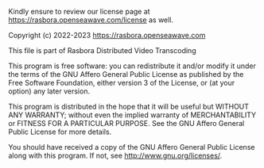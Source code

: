 Kindly ensure to review our license page at https://rasbora.openseawave.com/license as well.

Copyright (c) 2022-2023 https://rasbora.openseawave.com

This file is part of Rasbora Distributed Video Transcoding

This program is free software: you can redistribute it and/or modify
it under the terms of the GNU Affero General Public License as published by
the Free Software Foundation, either version 3 of the License, or
(at your option) any later version.

This program is distributed in the hope that it will be useful
but WITHOUT ANY WARRANTY; without even the implied warranty of
MERCHANTABILITY or FITNESS FOR A PARTICULAR PURPOSE.  See the
GNU Affero General Public License for more details.

You should have received a copy of the GNU Affero General Public License
along with this program.  If not, see <http://www.gnu.org/licenses/>.
